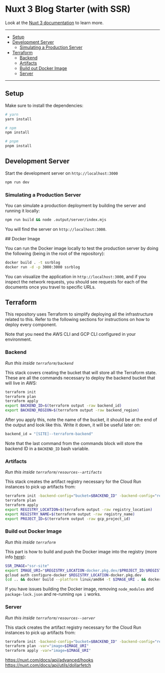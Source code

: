 # Nuxt 3 Blog Starter (with SSR)

Look at the [Nuxt 3 documentation](https://nuxt.com/docs/getting-started/introduction) to learn more.

---

- [Setup](#setup)
- [Development Server](#development-server)
  - [Simulating a Production Server](#simulating-a-production-server)
- [Terraform](#terraform)
  - [Backend](#backend)
  - [Artifacts](#artifacts)
  - [Build out Docker Image](#build-out-docker-image)
  - [Server](#server)

---

## Setup

Make sure to install the dependencies:

```bash
# yarn
yarn install

# npm
npm install

# pnpm
pnpm install
```

## Development Server

Start the development server on `http://localhost:3000`

```bash
npm run dev
```

### Simulating a Production Server

You can simulate a production deployment by building the server and running it locally:

```bash
npm run build && node .output/server/index.mjs
```

You will find the server on `http://localhost:3000`.

## Docker Image

You can run the Docker image locally to test the production server by doing the following (being in the root of the repository):

```bash
docker build . -t ssrblog
docker run -d -p 3000:3000 ssrblog
```

You can visualize the application in `http://localhost:3000`, and if you inspect the network requests, you should see requests for each of the documents once you travel to specific URLs.

## Terraform

This repository uses Terraform to simplify deploying all the infrastructure related to this. Refer to the following sections for instructions on how to deploy every component.

Note that you need the AWS CLI and GCP CLI configured in your environment.

### Backend

_Run this inside `terraform/backend`_

This stack covers creating the bucket that will store all the Terraform state. These are all the commands necessary to deploy the backend bucket that will live in AWS:

```bash
terraform init
terraform plan
terraform apply
export BACKEND_ID=$(terraform output -raw backend_id)
export BACKEND_REGION=$(terraform output -raw backend_region)
```

After you apply this, note the name of the bucket, it should be at the end of the output and look like this. Write it down, it will be useful later on:

```bash
backend_id = "[SITE]--terraform-backend"
```

Note that the last command from the commands block will store the backend ID in a `BACKEND_ID` bash variable.

### Artifacts

_Run this inside `terraform/resources--artifacts`_

This stack creates the artifact registry necessary for the Cloud Run instances to pick up artifacts from:

```bash
terraform init -backend-config="bucket=$BACKEND_ID" -backend-config="region=$BACKEND_REGION"
terraform plan
terraform apply
export REGISTRY_LOCATION=$(terraform output -raw registry_location)
export REGISTRY_NAME=$(terraform output -raw registry_name)
export PROJECT_ID=$(terraform output -raw gcp_project_id)
```

### Build out Docker Image

_Run this inside `terraform`_

This part is how to build and push the Docker image into the registry (more info [here](https://cloud.google.com/artifact-registry/docs/docker/pushing-and-pulling)):

```bash
SSR_IMAGE="ssr-site"
export IMAGE_URI="$REGISTRY_LOCATION-docker.pkg.dev/$PROJECT_ID/$REGISTRY_NAME/$SSR_IMAGE"
gcloud auth configure-docker $REGISTRY_LOCATION-docker.pkg.dev
(cd .. && docker build --platform linux/amd64 -t $IMAGE_URI . && docker push $IMAGE_URI)
```

If you have issues building the Docker image, removing `node_modules` and `package-lock.json` and re-running `npm i` works.

### Server

_Run this inside `terraform/resources--server`_

This stack creates the artifact registry necessary for the Cloud Run instances to pick up artifacts from:

```bash
terraform init -backend-config="bucket=$BACKEND_ID" -backend-config="region=$BACKEND_REGION"
terraform plan -var="image=$IMAGE_URI"
terraform apply -var="image=$IMAGE_URI"
```

https://nuxt.com/docs/api/advanced/hooks
https://nuxt.com/docs/api/utils/dollarfetch
